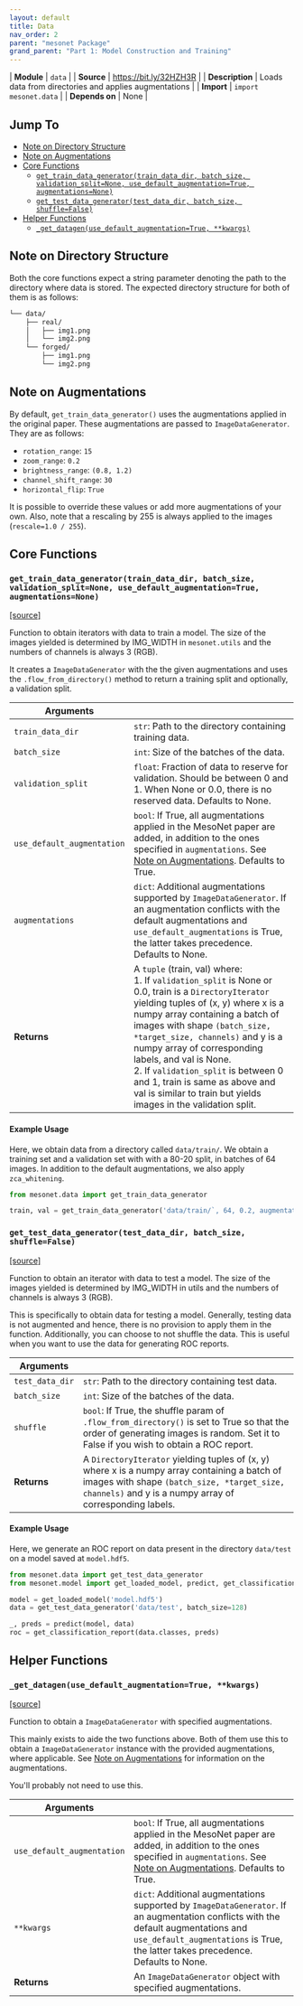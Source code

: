 ```yaml
---
layout: default
title: Data
nav_order: 2
parent: "mesonet Package"
grand_parent: "Part 1: Model Construction and Training"
---
```


| **Module** | `data` |
| **Source** | <https://bit.ly/32HZH3R> |
| **Description** | Loads data from directories and applies augmentations |
| **Import** | `import mesonet.data` |
| **Depends on** | None |

## <!-- omit in toc --> Jump To

- [Note on Directory Structure](#note-on-directory-structure)
- [Note on Augmentations](#note-on-augmentations)
- [Core Functions](#core-functions)
  - [`get_train_data_generator(train_data_dir, batch_size, validation_split=None, use_default_augmentation=True, augmentations=None)`](#get_train_data_generatortrain_data_dir-batch_size-validation_splitnone-use_default_augmentationtrue-augmentationsnone)
  - [`get_test_data_generator(test_data_dir, batch_size, shuffle=False)`](#get_test_data_generatortest_data_dir-batch_size-shufflefalse)
- [Helper Functions](#helper-functions)
  - [`_get_datagen(use_default_augmentation=True, **kwargs)`](#_get_datagenuse_default_augmentationtrue-kwargs)

## Note on Directory Structure

Both the core functions expect a string parameter denoting the path to the directory where data is stored. The expected directory structure for both of them is as follows:

```bash
└── data/
    ├── real/
    │   ├── img1.png
    │   └── img2.png
    └── forged/
        ├── img1.png
        └── img2.png
```

## Note on Augmentations

By default, `get_train_data_generator()` uses the augmentations applied in the original paper. These augmentations are passed to `ImageDataGenerator`. They are as follows:

- `rotation_range`: `15`
- `zoom_range`: `0.2`
- `brightness_range`: `(0.8, 1.2)`
- `channel_shift_range`: `30`
- `horizontal_flip`: `True`

It is possible to override these values or add more augmentations of your own. Also, note that a rescaling by 255 is always applied to the images (`rescale=1.0 / 255`).

## Core Functions

### `get_train_data_generator(train_data_dir, batch_size, validation_split=None, use_default_augmentation=True, augmentations=None)`

[[source]](https://github.com/MalayAgarwal-Lee/MesoNet-DeepFakeDetection/blob/d176ac0173f49bdd178b335d8c8fa62da2b2ad1a/mesonet/data.py#L37)

Function to obtain iterators with data to train a model. The size of the images yielded is determined by IMG_WIDTH in `mesonet.utils` and the numbers of channels is always 3 (RGB).

It creates a `ImageDataGenerator` with the the given augmentations and uses the `.flow_from_directory()` method to return a training split and optionally, a validation split.

| **Arguments**              |                                                                                                                                                                                                                                                                                                                                                                                                                                                           |
| -------------------------- | --------------------------------------------------------------------------------------------------------------------------------------------------------------------------------------------------------------------------------------------------------------------------------------------------------------------------------------------------------------------------------------------------------------------------------------------------------- |
| `train_data_dir`           | `str`: Path to the directory containing training data.                                                                                                                                                                                                                                                                                                                                                                                                    |
| `batch_size`               | `int`: Size of the batches of the data.                                                                                                                                                                                                                                                                                                                                                                                                                   |
| `validation_split`         | `float`: Fraction of data to reserve for validation. Should be between 0 and 1. When None or 0.0, there is no reserved data. Defaults to None.                                                                                                                                                                                                                                                                                                            |
| `use_default_augmentation` | `bool`: If True, all augmentations applied in the MesoNet paper are added, in addition to the ones specified in `augmentations`. See [Note on Augmentations](#note-on-augmentations). Defaults to True.                                                                                                                                                                                                                                                   |
| `augmentations`            | `dict`: Additional augmentations supported by `ImageDataGenerator`. If an augmentation conflicts with the default augmentations and `use_default_augmentations` is True, the latter takes precedence. Defaults to None.                                                                                                                                                                                                                                   |
| **Returns**                | A `tuple` (train, val) where:<br>1. If `validation_split` is None or 0.0, train is a `DirectoryIterator` yielding tuples of (x, y) where x is a numpy array containing a batch of images with shape `(batch_size, *target_size, channels)` and y is a numpy array of corresponding labels, and val is None.<br>2. If `validation_split` is between 0 and 1, train is same as above and val is similar to train but yields images in the validation split. |

#### <!-- omit in toc --> Example Usage

Here, we obtain data from a directory called `data/train/`. We obtain a training set and a validation set with with a 80-20 split, in batches of 64 images. In addition to the default augmentations, we also apply `zca_whitening`.

```python
from mesonet.data import get_train_data_generator

train, val = get_train_data_generator('data/train/`, 64, 0.2, augmentations={'zca_whitening': True})
```

### `get_test_data_generator(test_data_dir, batch_size, shuffle=False)`

[[source]](https://github.com/MalayAgarwal-Lee/MesoNet-DeepFakeDetection/blob/d176ac0173f49bdd178b335d8c8fa62da2b2ad1a/mesonet/data.py#L104)

Function to obtain an iterator with data to test a model. The size of the images yielded is determined by IMG_WIDTH in utils and the numbers of channels is always 3 (RGB).

This is specifically to obtain data for testing a model. Generally, testing data is not augmented and hence, there is no provision to apply them in the function. Additionally, you can choose to not shuffle the data. This is useful when you want to use the data for generating ROC reports.

| **Arguments**   |                                                                                                                                                                                                         |
| --------------- | ------------------------------------------------------------------------------------------------------------------------------------------------------------------------------------------------------- |
| `test_data_dir` | `str`: Path to the directory containing test data.                                                                                                                                                      |
| `batch_size`    | `int`: Size of the batches of the data.                                                                                                                                                                 |
| `shuffle`       | `bool`: If True, the shuffle param of `.flow_from_directory()` is set to True so that the order of generating images is random. Set it to False if you wish to obtain a ROC report.                     |
| **Returns**     | A `DirectoryIterator` yielding tuples of (x, y) where x is a numpy array containing a batch of images with shape `(batch_size, *target_size, channels)` and y is a numpy array of corresponding labels. |

#### <!-- omit in toc --> Example Usage

Here, we generate an ROC report on data present in the directory `data/test` on a model saved at `model.hdf5`.

```python
from mesonet.data import get_test_data_generator
from mesonet.model import get_loaded_model, predict, get_classification_report

model = get_loaded_model('model.hdf5')
data = get_test_data_generator('data/test', batch_size=128)

_, preds = predict(model, data)
roc = get_classification_report(data.classes, preds)
```

## Helper Functions

### `_get_datagen(use_default_augmentation=True, **kwargs)`

[[source]](https://github.com/MalayAgarwal-Lee/MesoNet-DeepFakeDetection/blob/d176ac0173f49bdd178b335d8c8fa62da2b2ad1a/mesonet/data.py#L6)

Function to obtain a `ImageDataGenerator` with specified augmentations.

This mainly exists to aide the two functions above. Both of them use this to obtain a `ImageDataGenerator` instance with the provided augmentations, where applicable. See [Note on Augmentations](#note-on-augmentations) for information on the augmentations.

You'll probably not need to use this.

| **Arguments**              |                                                                                                                                                                                                                         |
| -------------------------- | ----------------------------------------------------------------------------------------------------------------------------------------------------------------------------------------------------------------------- |
| `use_default_augmentation` | `bool`: If True, all augmentations applied in the MesoNet paper are added, in addition to the ones specified in `augmentations`. See [Note on Augmentations](#note-on-augmentations). Defaults to True.                 |
| `**kwargs`                 | `dict`: Additional augmentations supported by `ImageDataGenerator`. If an augmentation conflicts with the default augmentations and `use_default_augmentations` is True, the latter takes precedence. Defaults to None. |
| **Returns**                | An `ImageDataGenerator` object with specified augmentations.                                                                                                                                                            |
